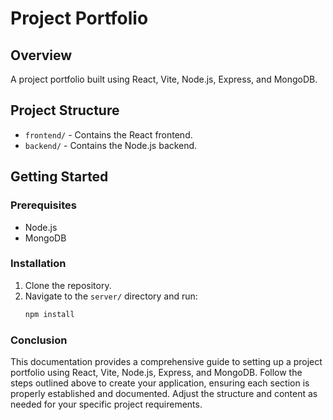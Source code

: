 # Project Portfolio

## Overview
A project portfolio built using React, Vite, Node.js, Express, and MongoDB.

## Project Structure
- `frontend/` - Contains the React frontend.
- `backend/` - Contains the Node.js backend.

## Getting Started

### Prerequisites
- Node.js
- MongoDB

### Installation

1. Clone the repository.
2. Navigate to the `server/` directory and run:
   ```bash
   npm install
### Conclusion

This documentation provides a comprehensive guide to setting up a project portfolio using React, Vite, Node.js, Express, and MongoDB. 
Follow the steps outlined above to create your application, ensuring each 
section is properly established and documented. Adjust the structure and content as needed for your specific project requirements.
